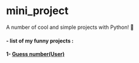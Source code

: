 # mini_project
A number of cool and simple projects with Python! 💙

#### - list of my funny projects :

#### 1- [Guess number(User)](https://github.com/irealmatin/mini_project/blob/main/Here/Computer_Guess_Number.py)
